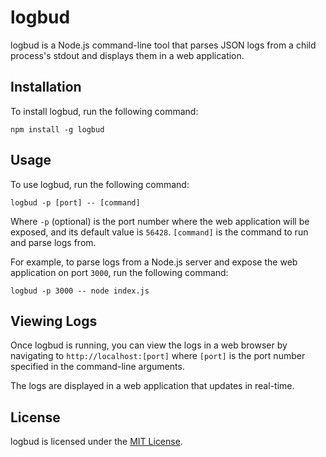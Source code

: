 # logbud

logbud is a Node.js command-line tool that parses JSON logs from a child process's stdout and displays them in a web application.

## Installation

To install logbud, run the following command:

    npm install -g logbud

## Usage

To use logbud, run the following command:

    logbud -p [port] -- [command]

Where `-p` (optional) is the port number where the web application will be exposed, and its default value is `56428`. `[command]` is the command to run and parse logs from.

For example, to parse logs from a Node.js server and expose the web application on port `3000`, run the following command:

    logbud -p 3000 -- node index.js

## Viewing Logs

Once logbud is running, you can view the logs in a web browser by navigating to `http://localhost:[port]` where `[port]` is the port number specified in the command-line arguments.

The logs are displayed in a web application that updates in real-time.

## License

logbud is licensed under the [MIT License](LICENSE).